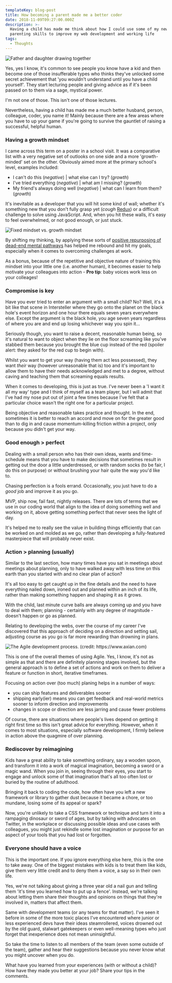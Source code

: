 ```yaml
---
templateKey: blog-post
title: How becoming a parent made me a better coder
date: 2018-11-09T09:27:00.000Z
description: >-
  Having a child has made me think about how I could use some of my new found
  parenting skills to improve my web development and working life
tags:
  - Thoughts
---
```

![Father and daughter drawing together](/img/girl-1641215_1920.jpg)

Yes, yes I know, it's common to see people you know have a kid and then become one of those insufferable types who thinks they've unlocked some secret achievement that 'you wouldn't understand until you have a child yourself'. They start lecturing people and giving advice as if it's been passed on to them via a sage, mystical power.

I'm not one of those. This isn't one of those lectures.

Nevertheless, having a child has made me a much better husband, person, colleague, coder, you name it! Mainly because there are a few areas where you have to up your game if you're going to survive the gauntlet of raising a successful, helpful human.

### Having a growth mindset

I came across this term on a poster in a school visit. It was a comparative list with a very negative set of outlooks on one side and a more 'growth-minded' set on the other. Obviously aimed more at the primary school's level, examples included:

* I can't do this (_negative_) | what else can I try? (_growth_)
* I've tried everything (_negative_) | what am I missing? (_growth_)
* My friend's always doing well (_negative_) | what can I learn from them? (_growth_)

It's inevitable as a developer that you will hit some kind of wall; whether it's something new that you don't fully grasp yet (_cough_ [Redux]("https://redux.js.org/")) or a difficult challenge to solve using JavaScript. And, when you hit these walls, it's easy to feel overwhelmed, or not good enough, or just stuck.

![Fixed mindset vs. growth mindset](/img/growth-mindset-examples.png "Fixed mindset vs. growth mindset. (credit: https://www.big-change.org/)")

By shifting my thinking, by applying these sorts of [positive repurposing of dead-end mental pathways]("https://www.mindsetworks.com/science/") has helped me rebound and hit my goals, especially when it comes to overcoming challenges at work.

As a bonus, because of the repetitive and objective nature of training this mindset into your little one (i.e. another human), it becomes easier to help motivate your colleagues into action - **Pro tip**: baby voices work less on your colleages!

### Compromise is key

Have you ever tried to enter an argument with a small child? No? Well, it's a bit like that scene in Intersteller where they go onto the planet on the black hole's event horizon and one hour there equals seven years everywhere else. Except the argument is the black hole, you age seven years regardless of where you are and end up losing whichever way you spin it...

Seriously though, you want to raise a decent, reasonable human being, so it's natural to want to object when they lie on the floor screaming like you've stabbed them because you brought the blue cup instead of the red (spoiler alert: they asked for the red cup to begin with).

Whilst you want to get your way (having them act less possessed), they want _their_ way (however unreasonable that is) too and it's important to allow them to have their needs acknowledged and met to a degree, without caving and teaching them that screaming equals results.

When it comes to developing, this is just as true. I've never been a 'I want it all my way' type and I think of myself as a team player, but I will admit that I've had my nose put out of joint a few times because I've felt that a particular choice wasn't the right one for a particular project.

Being objective and reasonable takes practice and thought. In the end, sometimes it is better to reach an accord and move on for the greater good than to dig in and cause momentum-killing friction within a project, only because you didn't get your way.

### Good enough > perfect

Dealing with a small person who has their own ideas, wants and time-schedule means that you have to make decisions that sometimes result in getting out the door a little underdressed, or with random socks (to be fair, I do this on purpose) or without brushing your hair quite the way you'd like to.

Chasing perfection is a fools errand. Occasionally, you just have to do a _good_ job and improve it as you go.

MVP, ship now, fail fast, nightly releases. There are lots of terms that we use in our coding world that align to the idea of doing something well and working on it, above getting something perfect that never sees the light of day.

It's helped me to really see the value in building things efficiently that can be worked on and molded as we go, rather than developing a fully-featured masterpiece that will probably never exist.

### Action > planning (usually)

Similar to the last section, how many times have you sat in meetings about meetings about planning, only to have walked away with less time on this earth than you started with and no clear plan of action?

It's all too easy to get caught up in the fine details and the need to have everything nailed down, ironed out and planned within an inch of its life, rather than making something happen and shaping it as it grows.

With the child, last minute curve balls are always coming up and you have to deal with them; planning - certainly with any degree of magnitude - doesn't happen or go as planned.

Relating to developing the webs, over the course of my career I've discovered that this approach of deciding on a direction and setting sail, adjusting course as you go is far more rewarding than drowning in plans.

![The Agile development process. (credit: https://www.axian.com)](/img/agile-graphic.jpg "The Agile development process. (credit: https://www.axian.com)")

This is one of the overall themes of using Agile. Yes, I know, it's not as simple as that and there are definitely planning stages involved, but the general approach is to define a set of actions and work on them to deliver a feature or function in short, iterative timeframes.

Focusing on action over (too much) planing helps in a number of ways:

* you can ship features and deliverables sooner
* shipping early(ier) means you can get feedback and real-world metrics sooner to inform direction and improvements
* changes in scope or direction are less jarring and cause fewer problems

Of course, there are situations where people's lives depend on getting it right first time so this isn't great advice for everything. However, when it comes to most situations, especially software development, I firmly believe in action above the quagmire of over planning.

### Rediscover by reimagining

Kids have a great ability to take something ordinary, say a wooden spoon, and transform it into a work of magical imagination, becoming a sword or a magic wand. When you join in, seeing through their eyes, you start to engage and unlock some of that imagination that's all too often lost or buried by the routine of adulthood.

Bringing it back to coding the code, how often have you left a new framework or library to gather dust because it became a chore, or too mundane, losing some of its appeal or spark?

Now, you're unlikely to take a CSS framework or technique and turn it into a rampaging dinosaur or sword of ages, but by talking with advocates on Twitter, in the workplace or discussing possible ideas and use cases with colleagues, you might just rekindle some lost imagination or purpose for an aspect of your tools that you had lost or forgotten.

### Everyone should have a voice

This is the important one. If you ignore everything else here, this is the one to take away. One of the biggest mistakes with kids is to treat them like kids, give them very little credit and to deny them a voice, a say so in their own life.

Yes, we're not talking about giving a three year old a nail gun and telling them 'it's time you learned how to put up a fence'. Instead, we're talking about letting them share their thoughts and opinions on things that they're involved in, matters that affect them.

Same with development teams (or any teams for that matter). I've seen it before in some of the more toxic places I've encountered where junior or less experienced devs have their ideas steamrollered, voices drowned out by the old guard, stalwart gatekeepers or even well-meaning types who just forget that inexperience does not mean uninsightful.

So take the time to listen to all members of the team (even some outside of the team), gather and hear their suggestions because you never know what you might uncover when you do.

What have you learned from your experiences (with or without a child)? How have they made you better at your job? Share your tips in the comments.
